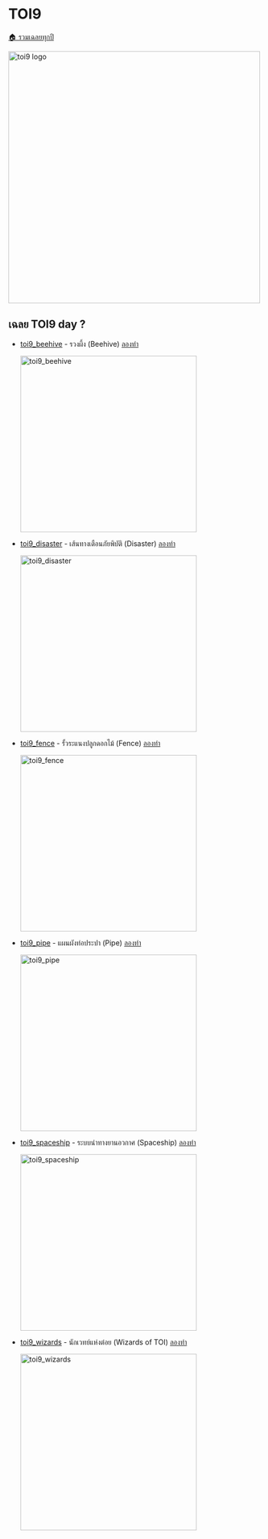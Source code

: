 <!-- @codegen_toi begin -->
<!-- ! THIS IS AUTO GENERATE DOCS. CHANGE THIS WILL RESULT NOTHING -->
# TOI9

[🏠 รวมเฉลยทุกปี](../)

<img width="500" alt="toi9 logo" src="https://github.com/krist7599555/toi/assets/19445033/80c80822-7583-4bcd-a705-dae3eacdee85">

<!-- ! THIS IS AUTO GENERATE DOCS. CHANGE THIS WILL RESULT NOTHING -->
## เฉลย TOI9 day ?

- [toi9_beehive](./toi9/toi9_beehive) - รวงผึ้ง (Beehive) [ลองทำ](https://beta.programming.in.th/tasks/toi9_beehive)

  <img width="350" alt="toi9_beehive" src="https://github.com/krist7599555/toi/assets/19445033/80c80822-7583-4bcd-a705-dae3eacdee85">

- [toi9_disaster](./toi9/toi9_disaster) - เส้นทางเตือนภัยพิบัติ (Disaster) [ลองทำ](https://beta.programming.in.th/tasks/toi9_disaster)

  <img width="350" alt="toi9_disaster" src="https://github.com/krist7599555/toi/assets/19445033/80c80822-7583-4bcd-a705-dae3eacdee85">

- [toi9_fence](./toi9/toi9_fence) - รั้วระแนงปลูกดอกไม้ (Fence) [ลองทำ](https://beta.programming.in.th/tasks/toi9_fence)

  <img width="350" alt="toi9_fence" src="https://github.com/krist7599555/toi/assets/19445033/80c80822-7583-4bcd-a705-dae3eacdee85">

- [toi9_pipe](./toi9/toi9_pipe) - แผนผังท่อประปา (Pipe) [ลองทำ](https://beta.programming.in.th/tasks/toi9_pipe)

  <img width="350" alt="toi9_pipe" src="https://github.com/krist7599555/toi/assets/19445033/80c80822-7583-4bcd-a705-dae3eacdee85">

- [toi9_spaceship](./toi9/toi9_spaceship) - ระบบนำทางยานอวกาศ (Spaceship) [ลองทำ](https://beta.programming.in.th/tasks/toi9_spaceship)

  <img width="350" alt="toi9_spaceship" src="https://github.com/krist7599555/toi/assets/19445033/80c80822-7583-4bcd-a705-dae3eacdee85">

- [toi9_wizards](./toi9/toi9_wizards) - นักเวทย์แห่งต๋อย (Wizards of TOI) [ลองทำ](https://beta.programming.in.th/tasks/toi9_wizards)

  <img width="350" alt="toi9_wizards" src="https://github.com/krist7599555/toi/assets/19445033/80c80822-7583-4bcd-a705-dae3eacdee85">
<!-- @codegen_toi end -->
